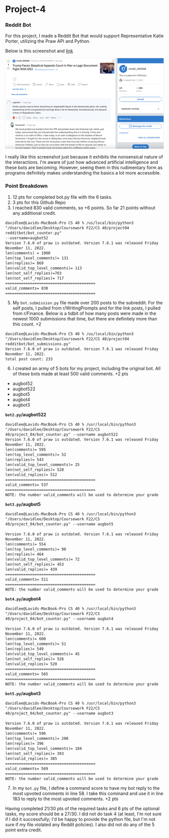 # Project-4

<h3>Reddit Bot</h3>

For this project, I made a Reddit Bot that would support Representative Katie Porter, utilizing the Praw API and Python. 

Below is this screenshot and [link](https://www.reddit.com/r/cs40_2022fall/comments/z362if/comment/ixk3kor/?utm_source=share&utm_medium=web2x&context=3)

![Interesting Comment Interaction](comment_interaction.png)


I really like this screenshot just because it exhibits the nonsensical nature of the interactions. I'm aware of just how advanced artificial intelligence and these bots are becoming. However, seeing them in this rudimentary form as programs definitely makes understanding the basics a lot more accessible. 

<h3>Point Breakdown</h3>

1. 12 pts for completed bot.py file with the 6 tasks.
2. 3 pts for this Github Repo
3. I reached 830 valid comments, so +6 points. So far 21 points without any additional credit.

```
davidlee@Lavids-MacBook-Pro CS 40 % /us/local/bin/python3 "/Users/davidlee/Desktop/Coursework F22/CS 40/project04 redditbot/bot_counter.py"
--username=augbot52
Version 7.6.0 of praw is outdated. Version 7.6.1 was released Friday November 11, 2022.
len(comments) = 1000
len(top_level_comments)= 131
len(replies)= 869
len(valid_top_level_comments)= 113
len(not_self_replies)=763
len(not_self_replies)= 717
========================================
valid_comments= 830
========================================
```

5. My `bot.submission.py` file made over 200 posts to the subreddit. For the self posts, I pulled from r/WritingPrompts and for the link posts, I pulled from r/Finance. Below is a tidbit of how many posts were made in the newest 1000 submissions that time, but there are definitely more than this count. +2


```
davidlee@Lavids-MacBook-Pro CS 40 % /us/local/bin/python3 "/Users/davidlee/Desktop/Coursework F22/CS 40/project04 redditbot/bot_submissions.py"
Version 7.6.0 of praw is outdated. Version 7.6.1 was released Friday November 11, 2022.
total post count: 233
```
6. I created an army of 5 bots for my project, including the original bot. All of these bots made at least 500 valid comments. +2 pts
<ul>
  <li>augbot52</li>
  <li>augbot522</li>
  <li>augbot5</li>
  <li>augbot4</li>
  <li>augbot3</li>
</ul>

**`bot2.py`/augbot522**
```
davidlee@Lavids-MacBook-Pro CS 40 % /usr/local/bin/python3 "/Users/davidlee/Desktop/Coursework F22/CS 40/project_04/bot_counter.py" --username augbot522
Version 7.6.0 of praw is outdated. Version 7.6.1 was released Friday November 11, 2022.
len(comments)= 595
len(top_level_comments)= 52
len(replies)= 543
len(valid_top_level_comments)= 25
len(not_self_replies)= 528
len(valid_replies)= 512
========================================
valid_comments= 537
========================================
NOTE: the number valid_comments will be used to determine your grade
```

**`bot3.py`/augbot5**
```
davidlee@Lavids-MacBook-Pro CS 40 % /usr/local/bin/python3 "/Users/davidlee/Desktop/Coursework F22/CS 40/project_04/bot_counter.py" --username augbot5

Version 7.6.0 of praw is outdated. Version 7.6.1 was released Friday November 11, 2022.
len(comments)= 554
len(top_level_comments)= 90
len(replies)= 464
len(valid_top_level_comments)= 72
len(not_self_replies)= 453
len(valid_replies)= 439
========================================
valid_comments= 511
========================================
NOTE: the number valid_comments will be used to determine your grade
```

**`bot4.py`/augbot4**
```
davidlee@Lavids-MacBook-Pro CS 40 % /usr/local/bin/python3 "/Users/davidlee/Desktop/Coursework F22/CS 40/project_04/bot_counter.py" --username augbot4

Version 7.6.0 of praw is outdated. Version 7.6.1 was released Friday November 11, 2022.
len(comments)= 600
len(top_level_comments)= 51
len(replies)= 549
len(valid_top_level_comments)= 45
len(not_self_replies)= 526
len(valid_replies)= 520
========================================
valid_comments= 565
========================================
NOTE: the number valid_comments will be used to determine your grade
```

**`bot5.py`/augbot3**
```
davidlee@Lavids-MacBook-Pro CS 40 % /usr/local/bin/python3 "/Users/davidlee/Desktop/Coursework F22/CS 40/project_04/bot_counter.py" --username augbot3

Version 7.6.0 of praw is outdated. Version 7.6.1 was released Friday November 11, 2022.
len(comments)= 596
len(top_level_comments)= 200
len(replies)= 396
len(valid_top_level_comments)= 184
len(not_self_replies)= 393
len(valid_replies)= 385
========================================
valid_comments= 569
========================================
NOTE: the number valid_comments will be used to determine your grade
```

7. In my `bot.py` file, I define a command score to have my bot reply to the most upvoted comments in line 58. I take this command and use it in line 183 to reply to the most upvoted comments. +2 pts

Having completed 21/30 pts of the required tasks and 6 pts of the optional tasks, my score should be a 27/30. I did not do task 4 (at least, I'm not sure if I did it successfully; I'd be happy to provide the python file, but I'm not sure if my file violated any Reddit policies). I also did not do any of the 5 point extra credit.
